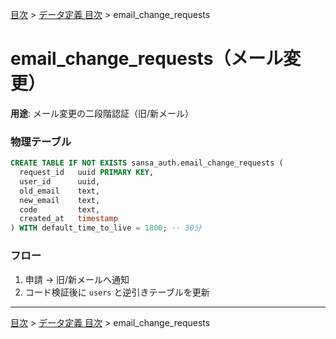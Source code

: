 [目次](../目次.md) > [データ定義 目次](目次.md) > email_change_requests
# email_change_requests（メール変更）

**用途**: メール変更の二段階認証（旧/新メール）

### 物理テーブル
```sql
CREATE TABLE IF NOT EXISTS sansa_auth.email_change_requests (
  request_id   uuid PRIMARY KEY,
  user_id      uuid,
  old_email    text,
  new_email    text,
  code         text,
  created_at   timestamp
) WITH default_time_to_live = 1800; -- 30分
```
### フロー
1. 申請 → 旧/新メールへ通知
2. コード検証後に `users` と逆引きテーブルを更新

---
[目次](../目次.md) > [データ定義 目次](目次.md) > email_change_requests